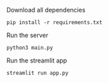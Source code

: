 Download all dependencies
```
pip install -r requirements.txt
```

Run the server
```
python3 main.py
```

Run the streamlit app
```
streamlit run app.py
```